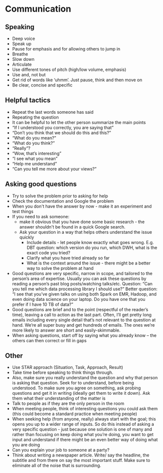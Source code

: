 # Communication 

## Speaking
- Deep voice
- Speak up 
- Pause for emphasis and for allowing others to jump in 
- Breathe 
- Slow down 
- Articulate 
- Use different tones of pitch (high/low volume, emphasis) 
- Use and, not but 
- Get rid of words like ‘uhmm’. Just pause, think and then move on 
- Be clear, concise and specific 

## Helpful tactics
- Repeat the last words someone has said
- Repeating the question
- It can be helpful to let the other person summarize the main points
- “If I understood you correctly, you are saying that”
- “Don’t you think that we should do this and this?”
- “What do you mean?”
- “What do you think?”
- “Really”?
- “Wow, that’s interesting”
- “I see what you mean”
- “Help me understand”
- “Can you tell me more about your views?”

## Asking good questions
- Try to solve the problem prior to asking for help
- Check the documentation and Google the problem
- When you don't have the answer by now - make it an experiment and test things
- If you need to ask someone: 
    - make it obvious that you have done some basic research - the answer shouldn't be found in a quick Google search. 
    - Ask your question in a way that helps others understand the issue quickly 
        - Include details - let people know exactly what goes wrong. E.g. DBT question: which version do you run, which DWH, what is the exact code you tried?
        - Clarify what you have tried already so far
        - What is the context around the issue - there might be a better way to solve the problem at hand
- Good questions are very specific, narrow in scope, and tailored to the person’s area of expertise. Usually you can ask these questions by reading a person’s past blog posts/watching talks/etc. Question: “Can you tell me which data processing library I should use?” Better question: “I see that you’ve given talks on using both Spark on EMR, Hadoop, and even doing data science on your laptop. Do you have one that you prefer if I have 10 TB of data?”
- Good questions are brief and to the point (respectful of the reader’s time), leaving a call to action as the last part. Often, I’ll get pretty long emails including every single detail that’s not relevant to the question at hand. We’re all super busy and get hundreds of emails. The ones we’re more likely to answer are short and easily-skimmable.
- When asking questions, start off by saying what you already know – the others can then correct or fill in gaps 

## Other
- Use STAR approach (Situation, Task, Approach, Result)
- Take time before speaking to think things through. 
- Also, make sure you really understand the question and why that person is asking that question. Seek for to understand, before being understood. To make sure you agree on something, ask probing questions and get it in writing (ideally get them to write it down). Ask them what their understanding of the matter is  
- Talk to people as if they are the only person in the room
- When meeting people, think of interesting questions you could ask them (this could become a standard practice when meeting people) 
- When seeking help (from anyone, really) always start with the goal; this opens you up to a wider range of inputs. So do this instead of asking a very specific question - just because one solution is one of many and rather than focusing on keep doing what you’re doing, you want to get input and understand if there might be an even better way of doing what you are doing 
- Can you explain your job to someone at a party? 
- Think about writing a newspaper article. Write/ say the headline, the subtitle and from there on say the most important stuff. Make sure to eliminate all of the noise that is surrounding.
